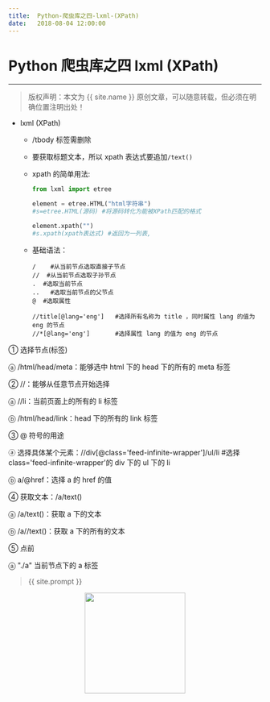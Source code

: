 ```yaml
---             
title:  Python-爬虫库之四-lxml-(XPath)
date:   2018-08-04 12:00:00
---
```

# Python 爬虫库之四 lxml (XPath)

***
> 版权声明：本文为 {{ site.name }} 原创文章，可以随意转载，但必须在明确位置注明出处！

- lxml (XPath)

  - /tbody  标签需删除 

  - 要获取标题文本，所以 xpath 表达式要追加`/text() `

  - xpath 的简单用法:

    ```python
    from lxml import etree
    
    element = etree.HTML("html字符串")
    #s=etree.HTML(源码) #将源码转化为能被XPath匹配的格式
    
    element.xpath("")
    #s.xpath(xpath表达式) #返回为一列表,
    ```

    

  - 基础语法：

  	```
  	/    #从当前节点选取直接子节点
  	//  #从当前节点选取子孙节点
  	.  #选取当前节点
  	..   #选取当前节点的父节点
  	@  #选取属性
    
  	//title[@lang='eng']   #选择所有名称为 title ，同时属性 lang 的值为 eng 的节点
  	//*[@lang='eng']       #选择属性 lang 的值为 eng 的节点
  	```

① 选择节点(标签)

ⓐ /html/head/meta：能够选中 html 下的 head 下的所有的 meta 标签

② //：能够从任意节点开始选择

ⓐ //li：当前页面上的所有的 li 标签

ⓑ /html/head/link：head 下的所有的 link 标签

③ @ 符号的用途

ⓐ 选择具体某个元素：//div[@class='feed-infinite-wrapper']/ul/li #选择 class='feed-infinite-wrapper'的 div 下的 ul 下的 li 

ⓑ a/@href：选择 a 的 href 的值

④ 获取文本：/a/text()

ⓐ  /a/text()：获取 a 下的文本

ⓑ  /a//text()：获取 a 下的所有的文本

⑤ 点前

ⓐ  "./a" 当前节点下的 a 标签

> {{ site.prompt }}

<div  align="center">
<img src="https://rengui520.github.io/images/wechart.jpg" width = "200" height = "200"/>